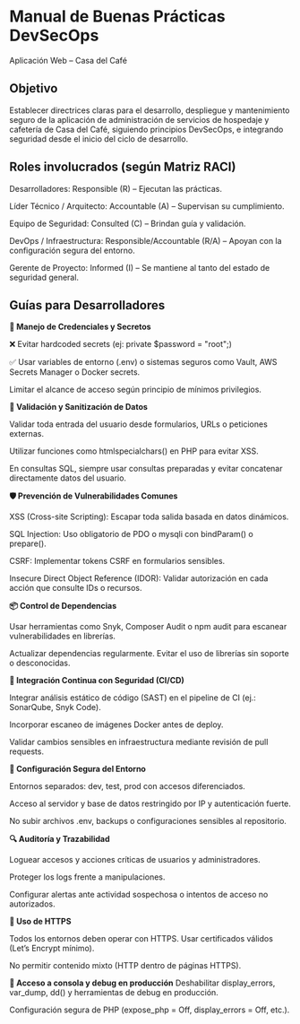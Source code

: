 # Manual de Buenas Prácticas DevSecOps
Aplicación Web – Casa del Café

## Objetivo
Establecer directrices claras para el desarrollo, despliegue y mantenimiento seguro de la aplicación de administración de servicios de hospedaje y cafetería de Casa del Café, siguiendo principios DevSecOps, e integrando seguridad desde el inicio del ciclo de desarrollo.
## Roles involucrados (según Matriz RACI)
Desarrolladores: Responsible (R) – Ejecutan las prácticas.

Líder Técnico / Arquitecto: Accountable (A) – Supervisan su cumplimiento.

Equipo de Seguridad: Consulted (C) – Brindan guía y validación.

DevOps / Infraestructura: Responsible/Accountable (R/A) – Apoyan con la configuración segura del entorno.

Gerente de Proyecto: Informed (I) – Se mantiene al tanto del estado de seguridad general.
## Guías para Desarrolladores
**🔐 Manejo de Credenciales y Secretos**

❌ Evitar hardcoded secrets (ej: private $password = "root";)

✅ Usar variables de entorno (.env) o sistemas seguros como Vault, AWS Secrets Manager o Docker secrets.

Limitar el alcance de acceso según principio de mínimos privilegios.

**💬 Validación y Sanitización de Datos**

Validar toda entrada del usuario desde formularios, URLs o peticiones externas.

Utilizar funciones como htmlspecialchars() en PHP para evitar XSS.

En consultas SQL, siempre usar consultas preparadas y evitar concatenar directamente datos del usuario.

**🛡️ Prevención de Vulnerabilidades Comunes**

XSS (Cross-site Scripting): Escapar toda salida basada en datos dinámicos.

SQL Injection: Uso obligatorio de PDO o mysqli con bindParam() o prepare().

CSRF: Implementar tokens CSRF en formularios sensibles.

Insecure Direct Object Reference (IDOR): Validar autorización en cada acción que consulte IDs o recursos.

**📦 Control de Dependencias**

Usar herramientas como Snyk, Composer Audit o npm audit para escanear vulnerabilidades en librerías.

Actualizar dependencias regularmente. Evitar el uso de librerías sin soporte o desconocidas.

**🔄 Integración Continua con Seguridad (CI/CD)**

Integrar análisis estático de código (SAST) en el pipeline de CI (ej.: SonarQube, Snyk Code).

Incorporar escaneo de imágenes Docker antes de deploy.

Validar cambios sensibles en infraestructura mediante revisión de pull requests.

**📁 Configuración Segura del Entorno**

Entornos separados: dev, test, prod con accesos diferenciados.

Acceso al servidor y base de datos restringido por IP y autenticación fuerte.

No subir archivos .env, backups o configuraciones sensibles al repositorio.

**🔍 Auditoría y Trazabilidad**

Loguear accesos y acciones críticas de usuarios y administradores.

Proteger los logs frente a manipulaciones.

Configurar alertas ante actividad sospechosa o intentos de acceso no autorizados.

**🔐 Uso de HTTPS**

Todos los entornos deben operar con HTTPS. Usar certificados válidos (Let’s Encrypt mínimo).

No permitir contenido mixto (HTTP dentro de páginas HTTPS).

**🚫 Acceso a consola y debug en producción**
Deshabilitar display_errors, var_dump, dd() y herramientas de debug en producción.

Configuración segura de PHP (expose_php = Off, display_errors = Off, etc.).

